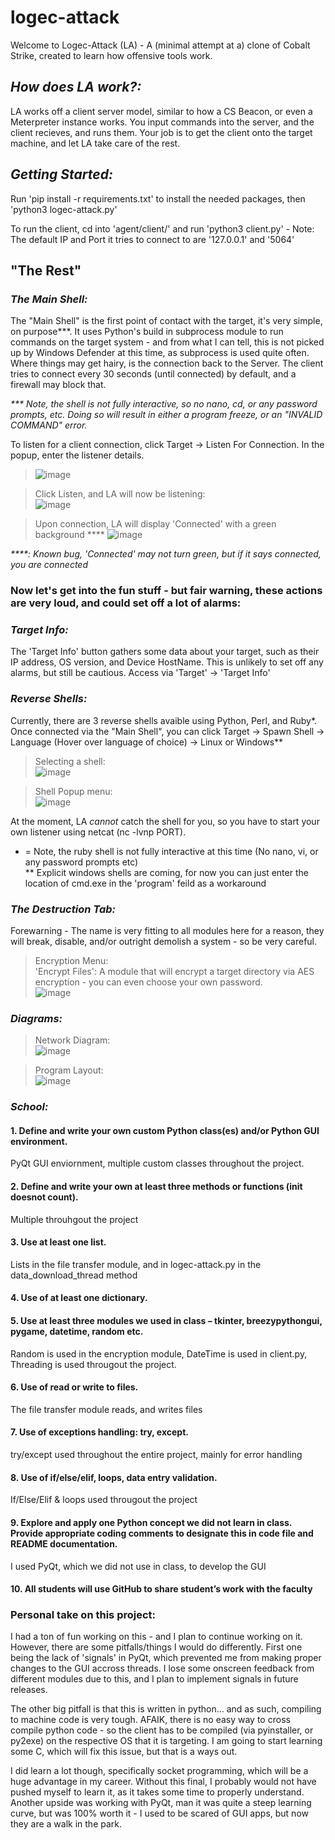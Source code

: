 # logec-attack
Welcome to Logec-Attack (LA) - A (minimal attempt at a) clone of Cobalt Strike, created to learn how offensive tools work. <br>


## _How does LA work?:_

LA works off a client server model, similar to how a CS Beacon, or even a Meterpreter instance works. You input commands into the server,
and the client recieves, and runs them. Your job is to get the client onto the target machine, and let LA take care of the rest. 

## _Getting Started:_
Run 'pip install -r requirements.txt' to install the needed packages, then 'python3 logec-attack.py'

To run the client, cd into 'agent/client/' and run 'python3 client.py' - Note: The default IP and Port it tries to connect to are '127.0.0.1' and '5064'

## "The Rest"

### _The Main Shell:_ <br>
  The "Main Shell" is the first point of contact with the target, it's very simple, on purpose***. It uses Python's build in subprocess module to run commands on the target system - and from what I can tell, this is not picked up by Windows Defender at this time, as subprocess is used quite often. Where things may get hairy, is the connection back to the Server. The client tries to connect every 30 seconds (until connected) by default, and a firewall may block that. 

_*** Note, the shell is not fully interactive, so no nano, cd, or any password prompts, etc. Doing so will result in either a program freeze, or an "INVALID COMMAND" error._

To listen for a client connection, click Target -> Listen For Connection. In the popup, enter the listener details. 
>![image](https://user-images.githubusercontent.com/91687869/206892006-c2031f89-ba95-447d-a056-fafd5edcd133.png)

>Click Listen, and LA will now be listening: <br>
>![image](https://user-images.githubusercontent.com/91687869/206892035-3a962ef6-ea08-4c3a-8078-65969c6a9927.png)

> Upon connection, LA will display 'Connected' with a green background ****
>![image](https://user-images.githubusercontent.com/91687869/206892202-4a92ab41-e5ed-46db-835a-c5318190fa9a.png)

_****: Known bug, 'Connected' may not turn green, but if it says connected, you are connected_ <br>

### Now let's get into the fun stuff - but fair warning, these actions are very loud, and could set off a lot of alarms:

### _Target Info:_
  The 'Target Info' button gathers some data about your target, such as their IP address, OS version, and Device HostName. This is unlikely to set off any alarms, but still be cautious. Access via 'Target' -> 'Target Info'

### _Reverse Shells:_
  Currently, there are 3 reverse shells avaible using Python, Perl, and Ruby*. Once connected via the "Main Shell", you can click Target -> Spawn Shell -> Language (Hover over language of choice) -> Linux or Windows**
 
>Selecting a shell:<br>
![image](https://user-images.githubusercontent.com/91687869/206891032-7c476ffb-4bea-4438-ae5a-74da547982cf.png)

>Shell Popup menu:<br>
![image](https://user-images.githubusercontent.com/91687869/206891820-3fbadd92-7b2f-4e80-8d4e-03f9aeb0419d.png)


At the moment, LA _cannot_ catch the shell for you, so you have to start your own listener using netcat (nc -lvnp PORT). 

* = Note, the ruby shell is not fully interactive at this time (No nano, vi, or any password prompts etc) <br>
** Explicit windows shells are coming, for now you can just enter the location of cmd.exe in the 'program' feild as a workaround

### _The Destruction Tab: <br>_
  Forewarning - The name is very fitting to all modules here for a reason, they will break, disable, and/or outright demolish a system - so be very careful. <br>
  >Encryption Menu:<br>
  'Encrypt Files': A module that will encrypt a target directory via AES encryption - you can even choose your own password. <br>
   ![image](https://user-images.githubusercontent.com/91687869/206891627-b1a39a5e-c0ec-4f60-aafb-773afe33e5b4.png)

  


### _Diagrams:_ <br>

>Network Diagram: <br>
>![image](https://user-images.githubusercontent.com/91687869/206885050-58326a5f-c243-4931-a7ea-725d1f92bf0f.png) <br>

>Program Layout: <br>
>![image](https://user-images.githubusercontent.com/91687869/206885056-85b932d1-1344-4020-8336-522bf4b36e1b.png)

### _School:_ <br>
#### 1. Define and write your own custom Python class(es) and/or Python GUI environment.<br>
PyQt GUI enviornment, multiple custom classes throughout the project.<br>

####  2. Define and write your own at least three methods or functions (init doesnot count).<br>
Multiple throuhgout the project<br>

####  3. Use at least one list.<br>
Lists in the file transfer module, and in logec-attack.py in the data_download_thread method<br>

####  4. Use of at least one dictionary.<br>


####  5. Use at least three modules we used in class – tkinter, breezypythongui, pygame, datetime, random etc.<br>

Random is used in the encryption module, DateTime is used in client.py, Threading is used througout the project.<br>

####  6. Use of read or write to files.<br>
The file transfer module reads, and writes files<br>

####  7. Use of exceptions handling: try, except.<br>
try/except used throughout the entire project, mainly for error handling<br>

####  8. Use of if/else/elif, loops, data entry validation.<br>
If/Else/Elif & loops used througout the project<br>

####  9. Explore and apply one Python concept we did not learn in class. Provide appropriate coding comments to designate this in code file and README documentation.<br>
I used PyQt, which we did not use in class, to develop the GUI<br>

####  10. All students will use GitHub to share student’s work with the faculty<br>

### Personal take on this project:

I had a ton of fun working on this - and I plan to continue working on it. However, there are some pitfalls/things I would do differently. First one being the lack of 'signals' in PyQt, which prevented me from making proper changes to the GUI accross threads. I lose some onscreen feedback from different modules due to this, and I plan to implement signals in future releases. <br>

The other big pitfall is that this is written in python... and as such, compiling to machine code is very tough. AFAIK, there is no easy way to cross compile python code - so the client has to be compiled (via pyinstaller, or py2exe) on the respective OS that it is targeting. I am going to start learning some C, which will fix this issue, but that is a ways out. <br>

I did learn a lot though, specifically socket programming, which will be a huge advantage in my career. Without this final, I probably would not have pushed myself to learn it, as it takes some time to properly understand. Another upside was working with PyQt, man it was quite a steep learning curve, but was 100% worth it - I used to be scared of GUI apps, but now they are a walk in the park. 


